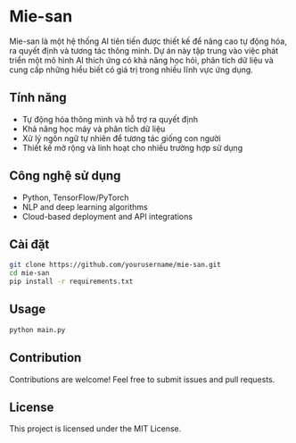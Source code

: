 # Mie-san

Mie-san là một hệ thống AI tiên tiến được thiết kế để nâng cao tự động hóa, ra quyết định và tương tác thông minh. Dự án này tập trung vào việc phát triển một mô hình AI thích ứng có khả năng học hỏi, phân tích dữ liệu và cung cấp những hiểu biết có giá trị trong nhiều lĩnh vực ứng dụng.

## Tính năng
- Tự động hóa thông minh và hỗ trợ ra quyết định
- Khả năng học máy và phân tích dữ liệu
- Xử lý ngôn ngữ tự nhiên để tương tác giống con người
- Thiết kế mở rộng và linh hoạt cho nhiều trường hợp sử dụng

## Công nghệ sử dụng
- Python, TensorFlow/PyTorch
- NLP and deep learning algorithms
- Cloud-based deployment and API integrations

## Cài đặt
```bash
git clone https://github.com/yourusername/mie-san.git
cd mie-san
pip install -r requirements.txt
```

## Usage
```bash
python main.py
```

## Contribution
Contributions are welcome! Feel free to submit issues and pull requests.

## License
This project is licensed under the MIT License.